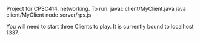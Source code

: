 Project for CPSC414, networking.
To run:
javac client/MyClient.java
java client/MyClient
node server/rps.js

You will need to start three Clients to play. It is currently bound to localhost 1337.
